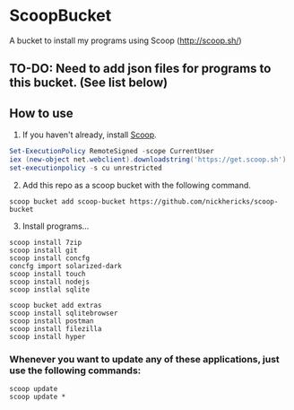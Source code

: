 # ScoopBucket
A bucket to install my programs using Scoop (http://scoop.sh/)



## TO-DO: Need to add json files for programs to this bucket. (See list below)

## How to use

1. If you haven't already, install [Scoop](http://scoop.sh/).
```powershell
Set-ExecutionPolicy RemoteSigned -scope CurrentUser
iex (new-object net.webclient).downloadstring('https://get.scoop.sh')
set-executionpolicy -s cu unrestricted
```

2. Add this repo as a scoop bucket with the following command.
```
scoop bucket add scoop-bucket https://github.com/nickhericks/scoop-bucket
```

3. Install programs...
```
scoop install 7zip
scoop install git
scoop install concfg
concfg import solarized-dark
scoop install touch
scoop install nodejs
scoop instlal sqlite

scoop bucket add extras
scoop install sqlitebrowser
scoop install postman
scoop install filezilla
scoop install hyper

```


### Whenever you want to update any of these applications, just use the following commands:
```
scoop update
scoop update *
```